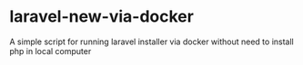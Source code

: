 # laravel-new-via-docker
A simple script for running laravel installer via docker without need to install php in local computer
